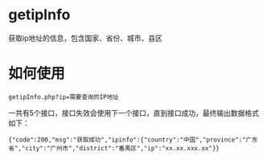 # getipInfo
获取ip地址的信息，包含国家、省份、城市、县区

# 如何使用
`getipInfo.php?ip=需要查询的IP地址`

一共有5个接口，接口失效会使用下一个接口，直到接口成功，最终输出数据格式如下：
```
{"code":200,"msg":"获取成功","ipinfo":{"country":"中国","province":"广东省","city":"广州市","district":"番禺区","ip":"xx.xx.xxx.xx"}}
```
